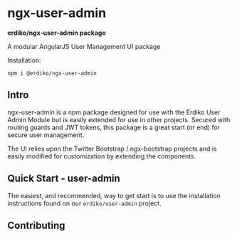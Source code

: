 # ngx-user-admin

**erdiko/ngx-user-admin package**

A modular AngularJS User Management UI package

Installation:

    npm i @erdiko/ngx-user-admin
    
## Intro

ngx-user-admin is a npm package designed for use with the Erdiko User Admin Module but is easily extended for use in other projects. Secured with routing guards and JWT tokens, this package is a great start (or end) for secure user management.

The UI relies upon the Twitter Bootstrap / ngx-bootstrap projects and is easily modified for customization by extending the components.

## Quick Start - user-admin

The easiest, and recommended, way to get start is to use the installation instructions found on our `erdiko/user-admin` project.

## Contributing
